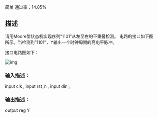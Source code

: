 简单 通过率：14.85%

## 描述

请用Moore型状态机实现序列“1101”从左至右的不重叠检测。
电路的接口如下图所示。当检测到“1101”，Y输出一个时钟周期的高电平脉冲。

接口电路图如下：

![img](https://uploadfiles.nowcoder.com/images/20220320/110_1647789705658/ABA9C78B0E9E9E8C4F4E432AA26DF69F)

### 输入描述：

  input        clk  ,
  input        rst_n ,
  input        din  ,

### 输出描述：

  output  reg     Y  

